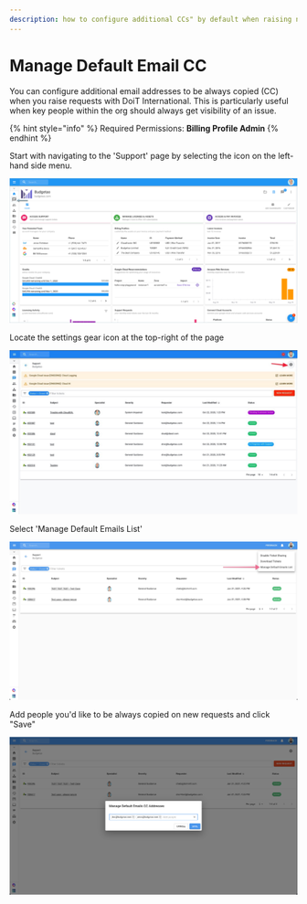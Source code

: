 ```yaml
---
description: how to configure additional CCs" by default when raising new tickets
---
```


# Manage Default Email CC

You can configure additional email addresses to be always copied \(CC\) when you raise requests with DoiT International. This is particularly useful when key people within the org should always get visibility of an issue.  

{% hint style="info" %}
Required Permissions: **Billing Profile Admin**
{% endhint %}

Start with navigating to the 'Support' page by selecting the icon on the left-hand side menu.

![](../.gitbook/assets/support-tab.png)

Locate the settings gear icon at the top-right of the page 

![](../.gitbook/assets/supportsharing1.jpg)

Select 'Manage Default Emails List'

![](../.gitbook/assets/image%20%285%29.png)

Add people you'd like to be always copied on new requests and click "Save"

![](../.gitbook/assets/image%20%284%29.png)

